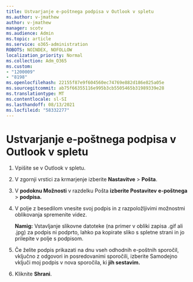 ```yaml
---
title: Ustvarjanje e-poštnega podpisa v Outlook v spletu
ms.author: v-jmathew
author: v-jmathew
manager: scotv
ms.audience: Admin
ms.topic: article
ms.service: o365-administration
ROBOTS: NOINDEX, NOFOLLOW
localization_priority: Normal
ms.collection: Adm_O365
ms.custom:
- "1200009"
- "8198"
ms.openlocfilehash: 22155f87e9f604560ec74769e882d186e825a05e
ms.sourcegitcommit: ab75f66355116e995b3cb5505465b31989339e28
ms.translationtype: MT
ms.contentlocale: sl-SI
ms.lasthandoff: 08/13/2021
ms.locfileid: "58332277"
---
```

# <a name="create-email-signature-in-outlook-on-the-web"></a>Ustvarjanje e-poštnega podpisa v Outlook v spletu

1. Vpišite se v Outlook v spletu.
2. V zgornji vrstici za krmarjenje izberite **Nastavitve**  >  **Pošta**.
3. V **podoknu Možnosti** v razdelku Pošta **izberite Postavitev** **e-poštnega**  >  **podpisa.**
4. V polje z besedilom vnesite svoj podpis in z razpoložljivimi možnostmi oblikovanja spremenite videz.

    **Namig:** Vstavljanje slikovne datoteke (na primer v obliki zapisa .gif ali .jpg) za podpis ni podprto, lahko pa kopirate sliko s spletne strani in jo prilepite v polje s podpisom.

5. Če želite podpis prikazati na dnu vseh odhodnih e-poštnih sporočil, vključno z odgovori in posredovanimi sporočili, izberite Samodejno vključi moj podpis v nova sporočila, ki **jih sestavim.**
6. Kliknite **Shrani**.
